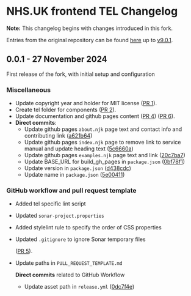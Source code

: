 # NHS.UK frontend TEL Changelog

**Note:** This changelog begins with changes introduced in this fork.

Entries from the original repository can be found [here](https://github.com/nhsuk/nhsuk-frontend/blob/main/CHANGELOG.md)
up to [v9.0.1](https://github.com/nhsuk/nhsuk-frontend/releases/tag/v9.0.1).

## 0.0.1 - 27 November 2024

First release of the fork, with initial setup and configuration

### Miscellaneous

- Update copyright year and holder for MIT license ([PR 1](https://github.com/TechnologyEnhancedLearning/nhsuk-frontend-tel/pull/1)).
- Create tel folder for components ([PR 2](https://github.com/TechnologyEnhancedLearning/nhsuk-frontend-tel/pull/2)).
- Update documentation and github pages content ([PR 4](https://github.com/TechnologyEnhancedLearning/nhsuk-frontend-tel/pull/4)) ([PR 6](https://github.com/TechnologyEnhancedLearning/nhsuk-frontend-tel/pull/6)).
- **Direct commits**:
  - Update github pages `about.njk` page text and contact info and contributing link ([a621b64](https://github.com/TechnologyEnhancedLearning/nhsuk-frontend-tel/commit/a621b6436932d746fe68259e81dc06aaf627c1bc))
  - Update github pages `index.njk` page to remove link to service manual and update heading text ([5c6660a](https://github.com/TechnologyEnhancedLearning/nhsuk-frontend-tel/commit/5c6660a23ea3757bd6b57559d27ca9aeefc05fcb))
  - Update github pages `examples.njk` page text and link ([20c7ba7](https://github.com/TechnologyEnhancedLearning/nhsuk-frontend-tel/commit/20c7ba7545debf133bd78f94da270b83fc5bd4d4))
  - Update BASE_URL for build_gh_pages in `package.json` ([0bf78f1](https://github.com/TechnologyEnhancedLearning/nhsuk-frontend-tel/commit/0bf78f1f90782e8391b0d514716b0cbb8be33534))
  - Update version in `package.json` ([d438cdc](https://github.com/TechnologyEnhancedLearning/nhsuk-frontend-tel/commit/d438cdc5c16b244103006fda6fb2f8870ec7f42b))
  - Update name in `package.json` ([5e00411](https://github.com/TechnologyEnhancedLearning/nhsuk-frontend-tel/commit/5e00411eccdff9f72f0bbecb47d76ef52afa56b8))

### GitHub workflow and pull request template

- Added tel specific lint script
- Updated `sonar-project.properties`
- Added stylelint rule to specify the order of CSS properties
- Updated `.gitignore` to ignore Sonar temporary files

  ([PR 5](https://github.com/TechnologyEnhancedLearning/nhsuk-frontend-tel/pull/5)).

- Update paths in `PULL_REQUEST_TEMPLATE.md`

  **Direct commits** related to GitHub Workflow

  - Update asset path in `release.yml` ([0dc7f4e](https://github.com/TechnologyEnhancedLearning/nhsuk-frontend-tel/commit/0dc7f4e5468265f99df1ec17a47df9b48fae3ff4))
